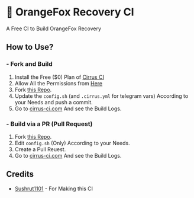 # 🦊 OrangeFox Recovery CI
A Free CI to Build OrangeFox Recovery 

## How to Use?
### - Fork and Build

1. Install the Free ($0) Plan of [Cirrus CI](https://github.com/marketplace/cirrus-ci)
2. Allow All the Permissions from [Here](https://github.com/apps/cirrus-ci/installations/new)
3. Fork [this Repo](https://github.com/OrangeFoxRecovery/OrangeFox-CI.git).
4. Update the ```config.sh``` (and ```.cirrus.yml``` for telegram vars) According to your Needs and push a commit.
5. Go to [cirrus-ci.com](https://cirrus-ci.com) And see the Build Logs.

### - Build via a PR (Pull Request)
1. Fork [this Repo](https://github.com/OrangeFoxRecovery/OrangeFox-CI.git).
2. Edit ```config.sh``` (Only) According to your Needs.
3. Create a Pull Reuest.
4. Go to [cirrus-ci.com](https://cirrus-ci.com) And see the Build Logs.

## Credits
- [Sushrut1101](https://github.com/Sushrut1101) - For Making this CI
